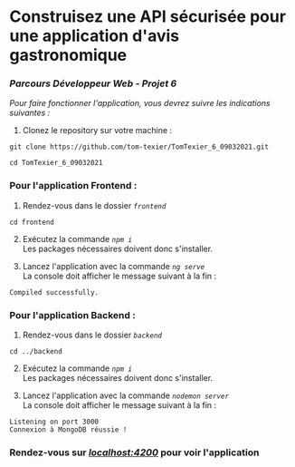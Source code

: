 # Construisez une API sécurisée pour une application d'avis gastronomique

### *Parcours Développeur Web - Projet 6*

*Pour faire fonctionner l'application, vous devrez suivre les indications suivantes :*

1. Clonez le repository sur votre machine :
```
git clone https://github.com/tom-texier/TomTexier_6_09032021.git
```
```
cd TomTexier_6_09032021
```

### Pour l'application Frontend :

1. Rendez-vous dans le dossier *`frontend`*
```
cd frontend
```

2. Exécutez la commande *`npm i`*<br>
Les packages nécessaires doivent donc s'installer.

3. Lancez l'application avec la commande *`ng serve`*<br>
La console doit afficher le message suivant à la fin :

```
Compiled successfully.
```

### Pour l'application Backend :

1. Rendez-vous dans le dossier *`backend`*
```
cd ../backend
```

2. Exécutez la commande *`npm i`*<br>
Les packages nécessaires doivent donc s'installer.

3. Lancez l'application avec la commande *`nodemon server`*<br>
La console doit afficher le message suivant à la fin :

```
Listening on port 3000
Connexion à MongoDB réussie !
```

### Rendez-vous sur *[localhost:4200](localhost:4200)* pour voir l'application